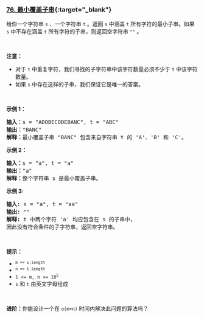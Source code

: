 ### [76. 最小覆盖子串](https://leetcode.cn/problems/minimum-window-substring/){:target="_blank"}

<p>给你一个字符串 <code>s</code> 、一个字符串 <code>t</code> 。返回 <code>s</code> 中涵盖 <code>t</code> 所有字符的最小子串。如果 <code>s</code> 中不存在涵盖 <code>t</code> 所有字符的子串，则返回空字符串 <code>""</code> 。</p>

<p>&nbsp;</p>

<p><strong>注意：</strong></p>

<ul>
	<li>对于 <code>t</code> 中重复字符，我们寻找的子字符串中该字符数量必须不少于 <code>t</code> 中该字符数量。</li>
	<li>如果 <code>s</code> 中存在这样的子串，我们保证它是唯一的答案。</li>
</ul>

<p>&nbsp;</p>

<p><strong>示例 1：</strong></p>

<pre>
<strong>输入：</strong>s = "ADOBECODEBANC", t = "ABC"
<strong>输出：</strong>"BANC"
<strong>解释：</strong>最小覆盖子串 "BANC" 包含来自字符串 t 的 'A'、'B' 和 'C'。
</pre>

<p><strong>示例 2：</strong></p>

<pre>
<strong>输入：</strong>s = "a", t = "a"
<strong>输出：</strong>"a"
<strong>解释：</strong>整个字符串 s 是最小覆盖子串。
</pre>

<p><strong>示例 3:</strong></p>

<pre>
<strong>输入:</strong> s = "a", t = "aa"
<strong>输出:</strong> ""
<strong>解释:</strong> t 中两个字符 'a' 均应包含在 s 的子串中，
因此没有符合条件的子字符串，返回空字符串。</pre>

<p>&nbsp;</p>

<p><strong>提示：</strong></p>

<ul>
	<li><code><sup>m == s.length</sup></code></li>
	<li><code><sup>n == t.length</sup></code></li>
	<li><code>1 &lt;= m, n &lt;= 10<sup>5</sup></code></li>
	<li><code>s</code> 和 <code>t</code> 由英文字母组成</li>
</ul>

<p>&nbsp;</p>
<strong>进阶：</strong>你能设计一个在 <code>o(m+n)</code> 时间内解决此问题的算法吗？